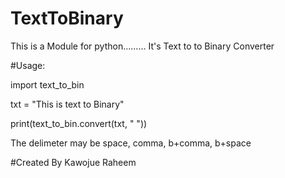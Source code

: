 # TextToBinary
This is a Module for python......... It's Text to to Binary Converter

#Usage:

import text_to_bin

txt = "This is text to Binary"

print(text_to_bin.convert(txt, " "))

The delimeter may be space, comma, b+comma, b+space

#Created By Kawojue Raheem
